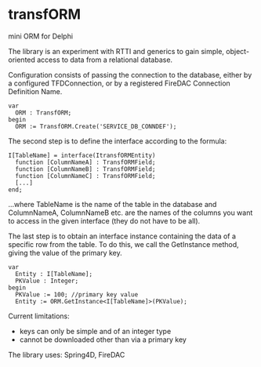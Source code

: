 # transfORM

mini ORM for Delphi

The library is an experiment with RTTI and generics to gain simple, object-oriented access to data from a relational database.

Configuration consists of passing the connection to the database, either by a configured TFDConnection, or by a registered FireDAC Connection Definition Name.

```
var
  ORM : TransfORM;
begin  
  ORM := TransfORM.Create('SERVICE_DB_CONNDEF');
```

The second step is to define the interface according to the formula:

```
I[TableName] = interface(ItransfORMEntity)  
  function [ColumnNameA] : TransfORMField;  
  function [ColumnNameB] : TransfORMField;  
  function [ColumnNameC] : TransfORMField;  
  [...]  
end;  
```

...where TableName is the name of the table in the database and ColumnNameA, ColumnNameB etc. are the names of the columns you want to access in the given interface (they do not have to be all).

The last step is to obtain an interface instance containing the data of a specific row from the table. To do this, we call the GetInstance<Inteface> method, giving the value of the primary key.

```  
var
  Entity : I[TableName];
  PKValue : Integer;
begin
  PKValue := 100; //primary key value
  Entity := ORM.GetInstance<I[TableName]>(PKValue);
```

Current limitations:
- keys can only be simple and of an integer type
- cannot be downloaded other than via a primary key


The library uses: Spring4D, FireDAC
